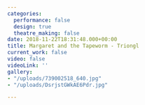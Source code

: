 ```yaml
---
categories:
  performance: false
  design: true
  theatre_making: false
date: 2018-11-22T18:31:48.000+00:00
title: Margaret and the Tapeworm - Triongl
current_work: false
video: false
videoLink: ''
gallery:
- "/uploads/739002518_640.jpg"
- "/uploads/DsrjstGWkAE6Pdr.jpg"

---
```

